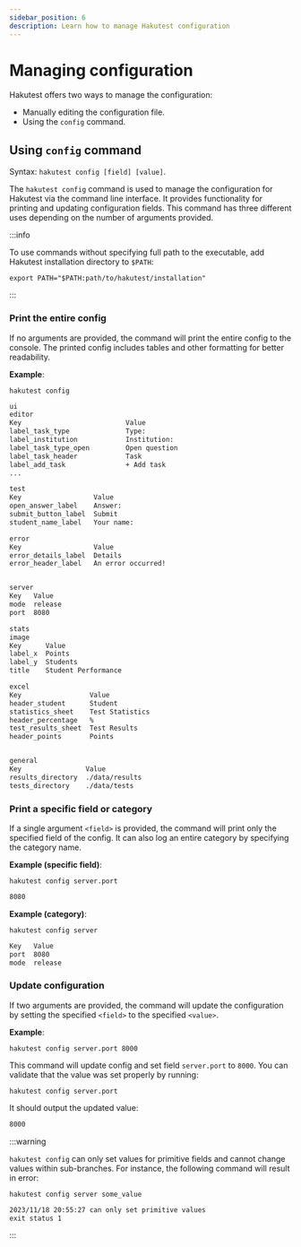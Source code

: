 ```yaml
---
sidebar_position: 6
description: Learn how to manage Hakutest configuration
---
```


# Managing configuration

Hakutest offers two ways to manage the configuration:

-   Manually editing the configuration file.
-   Using the `config` command.

## Using `config` command

Syntax: `hakutest config [field] [value]`.

The `hakutest config` command is used to manage the configuration for Hakutest via the command line interface. It provides functionality for printing and updating configuration fields. This command has three different uses depending on the number of arguments provided.

:::info

To use commands without specifying full path to the executable, add Hakutest installation directory to `$PATH`:

```shell
export PATH="$PATH:path/to/hakutest/installation"
```

:::

### Print the entire config

If no arguments are provided, the command will print the entire config to the console. The printed config includes tables and other formatting for better readability.

**Example**:

```shell title='Command'
hakutest config
```

```txt title='Output'
ui
editor
Key                          Value
label_task_type              Type:
label_institution            Institution:
label_task_type_open         Open question
label_task_header            Task
label_add_task               + Add task
...

test
Key                  Value
open_answer_label    Answer:
submit_button_label  Submit
student_name_label   Your name:

error
Key                  Value
error_details_label  Details
error_header_label   An error occurred!


server
Key   Value
mode  release
port  8080

stats
image
Key      Value
label_x  Points
label_y  Students
title    Student Performance

excel
Key                 Value
header_student      Student
statistics_sheet    Test Statistics
header_percentage   %
test_results_sheet  Test Results
header_points       Points


general
Key                Value
results_directory  ./data/results
tests_directory    ./data/tests
```

### Print a specific field or category

If a single argument `<field>` is provided, the command will print only the specified field of the config. It can also log an entire category by specifying the category name.

**Example (specific field)**:

```shell title='Command'
hakutest config server.port
```

```txt title='Output'
8080
```

**Example (category)**:

```shell title='Command'
hakutest config server
```

```txt title='Output'
Key   Value
port  8080
mode  release
```

### Update configuration

If two arguments are provided, the command will update the configuration by setting the specified `<field>` to the specified `<value>`.

**Example**:

```shell title='Command'
hakutest config server.port 8000
```

This command will update config and set field `server.port` to `8000`. You can validate that the value was set properly by running:

```shell title='Command'
hakutest config server.port
```

It should output the updated value:

```txt title='Output'
8000
```

:::warning

`hakutest config` can only set values for primitive fields and cannot change values within sub-branches. For instance, the following command will result in error:

```shell title='Command'
hakutest config server some_value
```

```txt title='Output'
2023/11/18 20:55:27 can only set primitive values
exit status 1
```

:::
